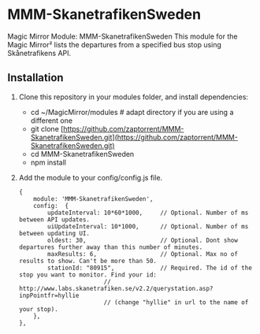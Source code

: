 # MMM-SkanetrafikenSweden

Magic Mirror Module: MMM-SkanetrafikenSweden This module for the Magic Mirror² lists the departures from a specified bus stop using Skånetrafikens API.

## Installation

1.  Clone this repository in your modules folder, and install dependencies:
	- cd ~/MagicMirror/modules # adapt directory if you are using a different one
	- git clone  [https://github.com/zaptorrent/MMM-SkanetrafikenSweden.git](https://github.com/zaptorrent/MMM-SkanetrafikenSweden.git)
	- cd MMM-SkanetrafikenSweden
	- npm install
2.  Add the module to your config/config.js file.
    

		{
			module: 'MMM-SkanetrafikenSweden',
			config:  {
				updateInterval: 10*60*1000,     // Optional. Number of ms between API updates. 
				uiUpdateInterval: 10*1000,      // Optional. Number of ms between updating UI. 
				oldest: 30,                     // Optional. Dont show departures further away than this number of minutes.
				maxResults: 6,                  // Optional. Max no of results to show. Can't be more than 50.
				stationId: "80915",             // Required. The id of the stop you want to monitor. Find your id: 
								// http://www.labs.skanetrafiken.se/v2.2/querystation.asp?inpPointfr=hyllie 
								// (change "hyllie" in url to the name of your stop). 
			},
		},
